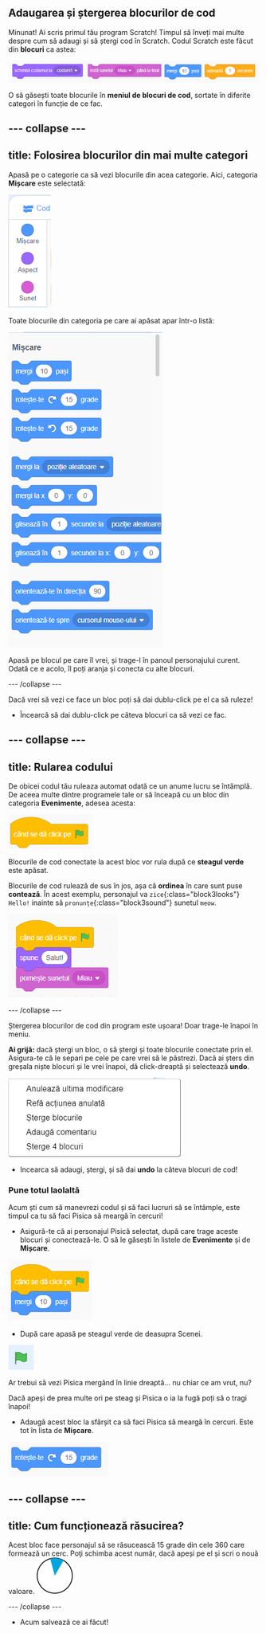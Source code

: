 ﻿## Adaugarea și ștergerea blocurilor de cod

Minunat! Ai scris primul tău program Scratch! Timpul să înveți mai multe despre cum să adaugi și să ștergi cod în Scratch. Codul Scratch este făcut din **blocuri** ca astea:

![](images/code1.png)

O să găsești toate blocurile în **meniul de blocuri de cod**, sortate în diferite categori în funcție de ce fac.

--- collapse ---
---
title: Folosirea blocurilor din mai multe categori
---

Apasă pe o categorie ca să vezi blocurile din acea categorie. Aici, categoria **Mișcare** este selectată:

![](images/code2a.png)

Toate blocurile din categoria pe care ai apăsat apar într-o listă:

![](images/code2b.png)

Apasă pe blocul pe care îl vrei, și trage-l în panoul personajului curent. Odată ce e acolo, îl poți aranja și conecta cu alte blocuri.

--- /collapse --- 

Dacă vrei să vezi ce face un bloc poți să dai dublu-click pe el ca să ruleze!

+ Încearcă să dai dublu-click pe câteva blocuri ca să vezi ce fac.

--- collapse ---
---
title: Rularea codului
---

De obicei codul tău ruleaza automat odată ce un anume lucru se întâmplă. De aceea multe dintre programele tale or să înceapă cu un bloc din categoria **Evenimente**, adesea acesta:

![blocks_1546569160_528637](images/blocks_1546569160_528637.png)

Blocurile de cod conectate la acest bloc vor rula după ce **steagul verde** este apăsat.

Blocurile de cod rulează de sus în jos, așa că **ordinea** în care sunt puse **contează**. În acest exemplu, personajul va `zice`{:class="block3looks"} `Hello!` inainte să `pronunțe`{:class="block3sound"} sunetul `meow`.

![blocks_1546569161_587133](images/blocks_1546569161_587133.png)

--- /collapse ---

Ștergerea blocurilor de cod din program este ușoara! Doar trage-le înapoi în meniu.

**Ai grijă:** dacă ștergi un bloc, o să ștergi și toate blocurile conectate prin el. Asigura-te că le separi pe cele pe care vrei să le păstrezi. Dacă ai șters din greșala niște blocuri și le vrei înapoi, dă click-dreaptă și selectează **undo**. 

![](images/code6.png)

+ Incearca să adaugi, ștergi, și să dai **undo** la câteva blocuri de cod!

### Pune totul laolaltă

Acum ști cum să manevrezi codul și să faci lucruri să se întâmple, este timpul ca tu să faci Pisica să meargă în cercuri!

+ Asigură-te că ai personajul Pisică selectat, după care trage aceste blocuri și conectează-le. O să le găsești în listele de **Evenimente** și de **Mișcare**.

![blocks_1546569162_663829](images/blocks_1546569162_663829.png)

+ După care apasă pe steagul verde de deasupra Scenei. 

![](images/code7.png)

Ar trebui să vezi Pisica mergând în linie dreaptă... nu chiar ce am vrut, nu?

Dacă apeși de prea multe ori pe steag și Pisica o ia la fugă poți să o tragi înapoi!

+ Adaugă acest bloc la sfârșit ca să faci Pisica să meargă în cercuri. Este tot în lista de **Mișcare**.

![blocks_1546569163_729716](images/blocks_1546569163_729716.png)

--- collapse ---
---
title: Cum funcționează răsucirea?
---

Acest bloc face personajul să se răsucească 15 grade din cele 360 care formează un cerc. Poţi schimba acest număr, dacă apeși pe el și scri o nouă valoare. 
![](images/code9.png)

--- /collapse ---

+ Acum salvează ce ai făcut!
